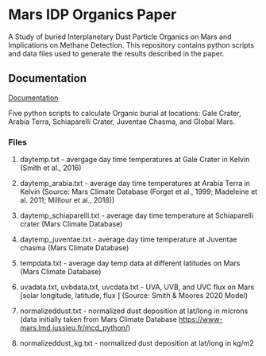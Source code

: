 
# Mars IDP Organics Paper

A Study of buried Interplanetary Dust Particle Organics on Mars and Implications on Methane Detection. This repository contains python scripts and data files used to generate the results described in the paper. 


## Documentation

[Documentation](https://linktodocumentation)

Five python scripts to calculate Organic burial at locations: Gale Crater, Arabia Terra, Schiaparelli Crater, Juventae Chasma, and Global Mars.

### Files
1. daytemp.txt - avergage day time temperatures at Gale Crater in Kelvin (Smith et al., 2016)
2. daytemp_arabia.txt - average day time temperatures at Arabia Terra in Kelvin (Source: Mars Climate Database (Forget et al.,
1999; Madeleine et al. 2011; Milllour et al., 2018))

3. daytemp_schiaparelli.txt - average day time temperature at Schiaparelli crater (Mars Climate Database)
4. daytemp_juventae.txt - average day time temperature at Juventae chasma (Mars Climate Database)
5. tempdata.txt - average day temp data at different latitudes on Mars (Mars Climate Database)
6. uvadata.txt, uvbdata.txt, uvcdata.txt - UVA, UVB, and UVC flux on Mars [solar longitude, latitude, flux ] (Source: Smith & Moores 2020 Model)
7. normalizeddust.txt - normalized dust deposition at lat/long in microns (data initially taken from Mars Climate Database https://www-mars.lmd.jussieu.fr/mcd_python/)
8. normalizeddust_kg.txt - normalized dust deposition at lat/long in kg/m2


